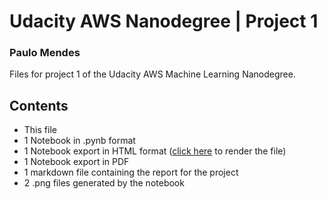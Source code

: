# Udacity AWS Nanodegree | Project 1
### Paulo Mendes ###

Files for project 1 of the Udacity AWS Machine Learning Nanodegree.

## Contents ##
* This file
* 1 Notebook in .pynb format
* 1 Notebook export in HTML format ([click here](https://htmlpreview.github.io/?https://github.com/pcmendes1973/Udacity-AWS-Nanodegree---Project-1/blob/main/project_notebook.html) to render the file)
* 1 Notebook export in PDF
* 1 markdown file containing the report for the project
* 2 .png files generated by the notebook
